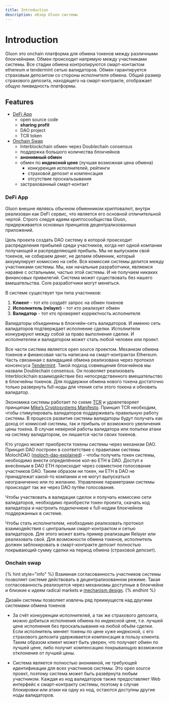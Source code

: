 ```yaml
---
title: Introduction
description: обзор Gluon системы
---
```


# Introduction

Gluon это onchain платформа для обмена токенов между различными блокчейнами. Обмен происходит напрямую между участниками системы. Все стадии обмена контролируются смарт-контактом ethereum и tendermint сетью валидаторов. Обмен гарантируется страховым депозитом со стороны исполнителя обмена. Общий размер страхового депозита, находящего на смарт-контракте, отображает общую ликвидность платформы.

## Features

* [DeFi App](./#defi-app)
  * open source code
  * **sharing profit**
  * DAO project
  * TCR token
* [Onchain Swap](./#onchain-swap)
  * Interblockchain обмен через Doublechain consensus
  * поддержка большого количества блокчейнов
  * **анонимный обмен**
  * обмен по **индексной цене** \(лучшая возможная цена обмена\)
    * конкуренция исполнителей, рейтинги
    * страховой депозит и компенсация
    * отсутствие проскальзывания
  * застрахованный смарт-контакт



### DeFi App

Gluon внешне являясь обычном обменником криптовалют, внутри реализован как DeFi сервис, что является его основной отличительной чертой. Строго следуя идеям криптосообщества Gluon, придерживается основных принципов децентрализованных приложений.

Цель проекта создать DAO систему в которой происходит распределения прибылей среди участников, когда нет одной компании получающей и распределяющей прибыль. Мы не выпускаем  свой токенов, не собираем денег, не делаем обменник, который аккумулирует комиссию на себе. Вся комиссия системы делится между участниками системы. Мы, как начальные разработчики, являемся наравне с остальными, частью этой системы. И не получаем никаких финансовых привилегий. Система может существовать без нашего вмешательства. Core разработчики могут меняться. 

В системе существует три типа участников:

1. **Клиент** - тот кто создаёт запрос на обмен токенов 
2. **Исполнитель (relayer)** - тот кто реализует обмен
3. **Валидатор** - тот кто проверяет корректность исполнителя

Валидаторы объединены в блокчейн-сеть валидаторов. И именно сеть валидаторов подтверждает исполнение сделки. Исполнители конкурируют между собой за право выполнения сделки. И исполнителем и валидатором может стать любой человек или проект.

Все части система является open source проектом. Механизм обмена токенов и финансовая часть написана на смарт-контрактах Ethereum. Часть связанная с валидацией обмена реализована через протокол консенсуса [Tendermint](https://tendermint.com/static/docs/tendermint.pdf). Такой подход совмещения блокчейнов мы назвали Doublechain consensus. Он позволяет реализовать Interblockchain взаимодействие без непосредственного вмешательство в блокчейны токенов. Для поддержки обмена нового токена достаточно только развернуть full-ноды для чтения сети этого токена и обновить валидатор.

Экономика системы работает по схеме [TCR](https://hackernoon.com/token-curated-registry-tcr-design-patterns-4de6d18efa15) и удовлетворяет принципам [Mike’s Cryptosystems Manifesto](https://docs.google.com/document/d/1TcceAsBlAoFLWSQWYyhjmTsZCp0XqRhNdGMb6JbASxc/edit?usp=sharing). Принцип TCR необходим, чтобы стимулировать валидаторов поддерживать правильную работу системы. В процессе развития системы валидаторы будут получать как доход от комиссий системы, так и прибыль от возможного увеличения цены токена. В случае неверной работы валидатора или попытки атаки на систему валидатором, он лишается части своих токенов.

Кто угодно может приобрести токены системы через механизм DAO. Принцип DAO построен в соответствие с правилами системы MolochDAO \([moloch-dao-explained](https://concourseopen.com/blog/moloch-dao-explained/)\) - чтобы получить токен системы, необходимо внести определённое кол-во ETH в DAO. Доступ к внесённым в DAO ETH происходит через совместное голосование участников DAO. Таким образом ни токен, ни ETH в DAO не принадлежат какой-то компании и не могут выпускаться неограниченно или по желанию. Управление параметрами системы происходит так же через DAO путём голосования.

Чтобы участвовать в валидации сделок и получать комиссию сети валидаторов, необходимо приобрести токен проекта, скачать код валидатора и настроить подключнеие к full-нодам блокчейнов поддержанных в системе. 

Чтобы стать исполнителем, необходимо реализовать протокол взаимодействия с центральным смарт-контрактом и сетью валидаторов. Для этого может взять пример реализации Relayer или реализовать свой. Для возможности обмена токенов, исполнитель должен заблокировать в смарт-контракте депозит полностью покрывающий сумму сделки на период обмена \(страховой депозит\). 

### Onchain swap

{% hint style="info" %}
Взаимная согласованность участников системы позволяет системе действовать в децентрализованном режиме. Такая согласованность реализуется через механизмы доступные в блокчейне и близкие к идеям radical markets и [mechanism design](https://en.wikipedia.org/wiki/Mechanism_design).
{% endhint %}

Дизайн системы позволяет извлечь ряд преимуществ над другими системами обмена токенов

* За счёт конкуренции исполнителей, а так же страхового депозита, можно добиться исполнения обмена по индексной цене, т.е. лучшей цене исполнения без проскальзывания на любой объём сделки. Если исполнитель меняет токены по цене хуже индексной, с его страхового депозита удерживается компенсация в пользу клиента. Таким образом клиент может быть уверен, что получает обмен по лучшей цене, либо получит компенсацию покрывающую возможное отклонение от лучшей цены.

* Система является полностью анонимной, не требующей идентификации для всех участников системы. Это open source проект, поэтому система может быть развёрнута любым участником. Каждая из нод валидаторов также предоставляет Web интерфейс к смарт-контракту системы, поэтому в случае блокировки или атаки на одну из нод, остаются доступны другие ноды валидаторов.
